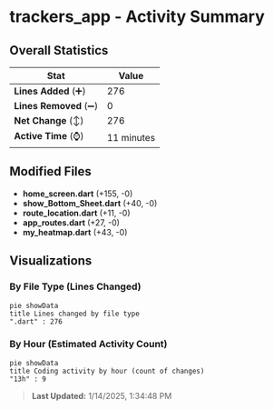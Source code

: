 # trackers_app - Activity Summary 

## Overall Statistics

| Stat                   | Value                                                             |
| ---------------------- | ----------------------------------------------------------------- |
| **Lines Added** (➕)   | 276                                          |
| **Lines Removed** (➖) | 0                                        |
| **Net Change** (↕)    | 276                |
| **Active Time** (⌚)   | 11 minutes |


## Modified Files
- **home_screen.dart** (+155, -0)
- **show_Bottom_Sheet.dart** (+40, -0)
- **route_location.dart** (+11, -0)
- **app_routes.dart** (+27, -0)
- **my_heatmap.dart** (+43, -0)

## Visualizations

### By File Type (Lines Changed)

```mermaid
pie showData
title Lines changed by file type
".dart" : 276
```

### By Hour (Estimated Activity Count)

```mermaid
pie showData
title Coding activity by hour (count of changes)
"13h" : 9
```


> **Last Updated:** 1/14/2025, 1:34:48 PM